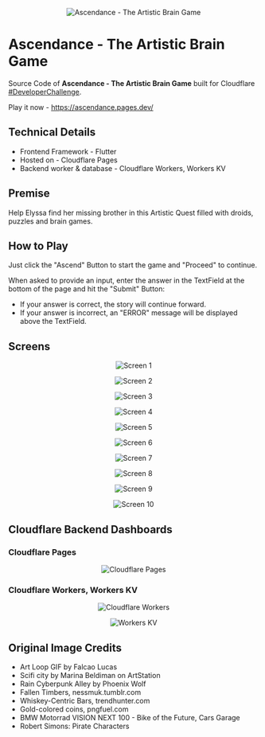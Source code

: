 <p align="center">
  <img src="https://github.com/animator/ascendance-game/blob/master/media/logo.png?raw=true" alt="Ascendance - The Artistic Brain Game"/>
</p>

# Ascendance - The Artistic Brain Game
Source Code of **Ascendance - The Artistic Brain Game** built for Cloudflare [#DeveloperChallenge](https://challenge.developers.cloudflare.com/).

Play it now - https://ascendance.pages.dev/

## Technical Details

- Frontend Framework - Flutter  
- Hosted on - Cloudflare Pages
- Backend worker & database -  Cloudflare Workers, Workers KV

## Premise
Help Elyssa find her missing brother in this Artistic Quest filled with droids, puzzles and brain games.

## How to Play

Just click the "Ascend" Button to start the game and "Proceed" to continue. 

When asked to provide an input, enter the answer in the TextField at the bottom of the page and hit the "Submit" Button:
- If your answer is correct, the story will continue forward.
- If your answer is incorrect, an "ERROR" message will be displayed above the TextField. 

## Screens

<p align="center">
  <img src="https://github.com/animator/ascendance-game/blob/master/media/img1.gif?raw=true" alt="Screen 1"/>
</p>

<p align="center">
  <img src="https://github.com/animator/ascendance-game/blob/master/media/img2.png?raw=true" alt="Screen 2"/>
</p>

<p align="center">
  <img src="https://github.com/animator/ascendance-game/blob/master/media/img3.png?raw=true" alt="Screen 3"/>
</p>

<p align="center">
  <img src="https://github.com/animator/ascendance-game/blob/master/media/img4.png?raw=true" alt="Screen 4"/>
</p>

<p align="center">
  <img src="https://github.com/animator/ascendance-game/blob/master/media/img5.png?raw=true" alt="Screen 5"/>
</p>

<p align="center">
  <img src="https://github.com/animator/ascendance-game/blob/master/media/img6.png?raw=true" alt="Screen 6"/>
</p>

<p align="center">
  <img src="https://github.com/animator/ascendance-game/blob/master/media/img7.png?raw=true" alt="Screen 7"/>
</p>

<p align="center">
  <img src="https://github.com/animator/ascendance-game/blob/master/media/img8.png?raw=true" alt="Screen 8"/>
</p>

<p align="center">
  <img src="https://github.com/animator/ascendance-game/blob/master/media/img9.png?raw=true" alt="Screen 9"/>
</p>

<p align="center">
  <img src="https://github.com/animator/ascendance-game/blob/master/media/img10.png?raw=true" alt="Screen 10"/>
</p>


## Cloudflare Backend Dashboards

### Cloudflare Pages

<p align="center">
  <img src="https://github.com/animator/ascendance-game/blob/master/media/pages.png?raw=true" alt="Cloudflare Pages"/>
</p>

### Cloudflare Workers, Workers KV

<p align="center">
  <img src="https://github.com/animator/ascendance-game/blob/master/media/pages.png?raw=true" alt="Cloudflare Workers"/>
</p>

<p align="center">
  <img src="https://github.com/animator/ascendance-game/blob/master/media/pages.png?raw=true" alt="Workers KV"/>
</p>


## Original Image Credits
- Art Loop GIF by Falcao Lucas
- Scifi city by Marina Beldiman on ArtStation
- Rain Cyberpunk Alley by Phoenix Wolf
- Fallen Timbers, nessmuk.tumblr.com
- Whiskey-Centric Bars, trendhunter.com
- Gold-colored coins, pngfuel.com
- BMW Motorrad VISION NEXT 100 - Bike of the Future, Cars Garage 
- Robert Simons: Pirate Characters